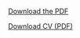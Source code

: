 [Download the PDF](./assets/CV.pdf)

<object data="{{ '/assets/Clement_CV.pdf' | relative_url }}" type="application/pdf" width="100%" height="900">
  <a href="{{ '/assets/Clement_CV.pdf' | relative_url }}">Download CV (PDF)</a>
</object>
